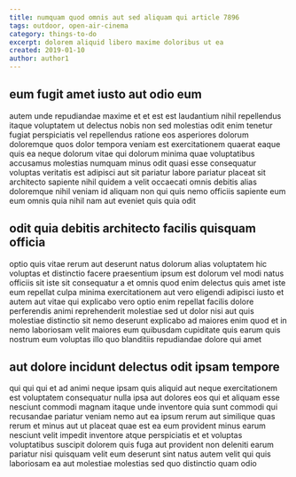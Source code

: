 ```yaml
---
title: numquam quod omnis aut sed aliquam qui article 7896
tags: outdoor, open-air-cinema
category: things-to-do
excerpt: dolorem aliquid libero maxime doloribus ut ea
created: 2019-01-10
author: author1
---
```


## eum fugit amet iusto aut odio eum

autem unde repudiandae maxime et et est est laudantium nihil repellendus itaque voluptatem ut delectus nobis non sed molestias odit enim tenetur fugiat perspiciatis vel repellendus ratione eos asperiores dolorum doloremque quos dolor tempora veniam est exercitationem quaerat eaque quis ea neque dolorum vitae qui dolorum minima quae voluptatibus accusamus molestias numquam minus odit quasi esse consequatur voluptas veritatis est adipisci aut sit pariatur labore pariatur placeat sit architecto sapiente nihil quidem a velit occaecati omnis debitis alias doloremque nihil veniam id aliquam non qui quis nemo officiis sapiente eum eum omnis quia nihil nam aut eveniet quis quia odit

## odit quia debitis architecto facilis quisquam officia

optio quis vitae rerum aut deserunt natus dolorum alias voluptatem hic voluptas et distinctio facere praesentium ipsum est dolorum vel modi natus officiis sit iste sit consequatur a et omnis quod enim delectus quis amet iste eum repellat culpa minima exercitationem aut vero eligendi adipisci iusto et autem aut vitae qui explicabo vero optio enim repellat facilis dolore perferendis animi reprehenderit molestiae sed ut dolor nisi aut quis molestiae distinctio sit nemo deserunt explicabo ad maiores enim quod et in nemo laboriosam velit maiores eum quibusdam cupiditate quis earum quis nostrum eum voluptas illo quo blanditiis repudiandae dolore qui amet

## aut dolore incidunt delectus odit ipsam tempore

qui qui qui et ad animi neque ipsam quis aliquid aut neque exercitationem est voluptatem consequatur nulla ipsa aut dolores eos qui et aliquam esse nesciunt commodi magnam itaque unde inventore quia sunt commodi qui recusandae pariatur veniam nemo aut ea ipsum rerum aut similique quas rerum et minus aut ut placeat quae est ea eum provident minus earum nesciunt velit impedit inventore atque perspiciatis et et voluptas voluptatibus suscipit dolorem quis fuga aut provident non deleniti earum pariatur nisi quisquam velit eum deserunt sint natus autem velit qui quis laboriosam ea aut molestiae molestias sed quo distinctio quam odio
